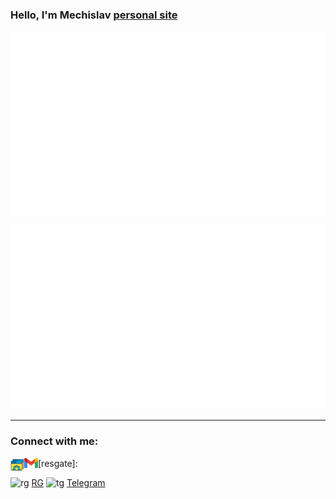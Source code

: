 ### Hello, I'm Mechislav [personal site](https://pugavkomm.github.io/#/)

![image](https://github.com/Pugavkomm/Pugavkomm-github-stats/blob/master/generated/languages.svg) 
 
![image](https://github.com/Pugavkomm/Pugavkomm-github-stats/blob/master/generated/overview.svg)

---
### Connect with me:
[<img align="left" alt="pugavkomm.github.io/#/" width="22px" src="icons/site.png" />][website]
[<img align="left" alt="gmail.com" width="22px" src="icons/gmail.svg" />][website]


[website]: https://pugavkomm.github.io/#/
[course]: http://vsCodeHero.com 
[telegram]: https://t.me/Mechislav
[resgate]:

![rg](__media/icons/rg.png ':size=4%') [RG](https://www.researchgate.net/profile/Mechislav-Pugavko)
![tg](__media/icons/Telegram.png ':size=4%') [Telegram](https://t.me/Mechislav)